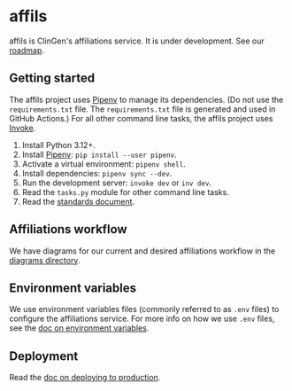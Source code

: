 # affils

affils is ClinGen's affiliations service. It is under development. See
our [roadmap](https://github.com/ClinGen/affils/issues/1).

## Getting started

The affils project uses [Pipenv](https://pipenv.pypa.io/en/latest/index.html)
to manage its dependencies. (Do not use the `requirements.txt` file.
The `requirements.txt` file is generated and used in GitHub Actions.)
For all other command line tasks, the affils project uses [Invoke](https://docs.pyinvoke.org/en/stable/index.html).

1. Install Python 3.12+.
2. Install [Pipenv](https://pipenv.pypa.io/en/latest/index.html): `pip install --user pipenv`.
3. Activate a virtual environment: `pipenv shell`.
4. Install dependencies: `pipenv sync --dev`.
5. Run the development server: `invoke dev` or `inv dev`.
6. Read the `tasks.py` module for other command line tasks.
7. Read the [standards document](./doc/standards.md).

## Affiliations workflow

We have diagrams for our current and desired affiliations workflow in
the [diagrams directory](./doc/diagrams).

## Environment variables

We use environment variables files (commonly referred to as `.env`
files) to configure the affiliations service. For more info on how we
use `.env` files, see the [doc on environment variables](./doc/envars.md).

## Deployment

Read the [doc on deploying to production](./doc/deploy.md).
